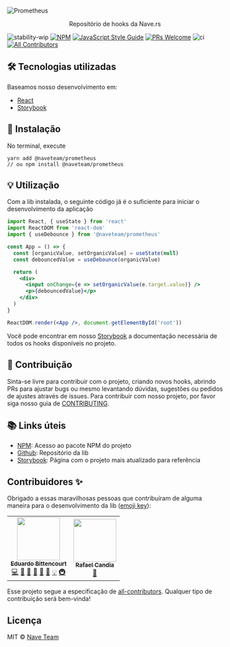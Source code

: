 ![Prometheus](https://github.com/naveteam/prometheus/blob/assets/header.png?raw=true)

<p align="center">Repositório de hooks da Nave.rs</p>

![stability-wip](https://img.shields.io/badge/stability-work_in_progress-lightgrey.svg)
[![NPM](https://img.shields.io/npm/v/@naveteam/prometheus.svg)](https://www.npmjs.com/package/@naveteam/prometheus)
[![JavaScript Style Guide](https://img.shields.io/badge/code_style-standard-brightgreen.svg)](https://standardjs.com)
[![PRs Welcome](https://img.shields.io/badge/PRs-welcome-brightgreen.svg?style=flat)](http://makeapullrequest.com)
![ci](https://github.com/naveteam/prometheus/workflows/ci/badge.svg)
[![All Contributors](https://img.shields.io/badge/all_contributors-1-orange.svg?style=flat-square)](#contributors-)

## 🛠 Tecnologias utilizadas

Baseamos nosso desenvolvimento em:

- [React](https://reactjs.org/)
- [Storybook](https://github.com/storybooks/storybook)

## 🚀 Instalação

No terminal, execute

```shell
yarn add @naveteam/prometheus
// ou npm install @naveteam/prometheus
```

## 💡 Utilização

Com a lib instalada, o seguinte código já é o suficiente para iniciar o desenvolvimento da aplicação

```jsx
import React, { useState } from 'react'
import ReactDOM from 'react-dom'
import { useDebounce } from '@naveteam/prometheus'

const App = () => {
  const [organicValue, setOrganicValue] = useState(null)
  const debouncedValue = useDebounce(organicValue)

  return (
    <div>
      <input onChange={e => setOrganicValue(e.target.value)} />
      <p>{debouncedValue}</p>
    </div>
  )
}

ReactDOM.render(<App />, document.getElementById('root'))
```

Você pode encontrar em nosso [Storybook](https://naveteam.github.io/prometheus) a documentação necessária de todos os hooks disponíveis no projeto.

## 🤝 Contribuição

Sinta-se livre para contribuir com o projeto, criando novos hooks, abrindo PRs para ajustar bugs ou mesmo levantando dúvidas, sugestões ou pedidos de ajustes através de issues. Para contribuir com nosso projeto, por favor siga nosso guia de [CONTRIBUTING](CONTRIBUTING.md).

## 📚 Links úteis

- [NPM](https://www.npmjs.com/package/@naveteam/prometheus): Acesso ao pacote NPM do projeto
- [Github](https://github.com/naveteam/prometheus): Repositório da lib
- [Storybook](https://naveteam.github.io/prometheus): Página com o projeto mais atualizado para referência

## Contribuidores ✨

Obrigado a essas maravilhosas pessoas que contribuíram de alguma maneira para o desenvolvimento da lib ([emoji key](https://allcontributors.org/docs/en/emoji-key)):

<!-- ALL-CONTRIBUTORS-LIST:START - Do not remove or modify this section -->
<!-- prettier-ignore-start -->
<!-- markdownlint-disable -->
<table>
  <tr>
    <td align="center"><a href="http://bittencourt.dev"><img src="https://avatars1.githubusercontent.com/u/25224459?v=4" width="100px;" alt=""/><br /><sub><b>Eduardo Bittencourt</b></sub></a><br /><a href="https://github.com/naveteam/prometheus/commits?author=eduardobittencourt" title="Code">💻</a> <a href="#ideas-eduardobittencourt" title="Ideas, Planning, & Feedback">🤔</a> <a href="#maintenance-eduardobittencourt" title="Maintenance">🚧</a> <a href="https://github.com/naveteam/prometheus/pulls?q=is%3Apr+reviewed-by%3Aeduardobittencourt" title="Reviewed Pull Requests">👀</a> <a href="https://github.com/naveteam/prometheus/issues?q=author%3Aeduardobittencourt" title="Bug reports">🐛</a> <a href="https://github.com/naveteam/prometheus/commits?author=eduardobittencourt" title="Documentation">📖</a> <a href="#example-eduardobittencourt" title="Examples">💡</a> <a href="#infra-eduardobittencourt" title="Infrastructure (Hosting, Build-Tools, etc)">🚇</a></td>
    <td align="center"><a href="https://github.com/rcandia"><img src="https://avatars0.githubusercontent.com/u/47755253?v=4" width="100px;" alt=""/><br /><sub><b>Rafael Candia</b></sub></a><br /><a href="https://github.com/naveteam/prometheus/pulls?q=is%3Apr+reviewed-by%3Arcandia" title="Reviewed Pull Requests">👀</a></td>
  </tr>
</table>

<!-- markdownlint-enable -->
<!-- prettier-ignore-end -->
<!-- ALL-CONTRIBUTORS-LIST:END -->

Esse projeto segue a especificação de [all-contributors](https://github.com/all-contributors/all-contributors). Qualquer tipo de contribuição será bem-vinda!

## Licença

MIT © [Nave Team](https://github.com/naveteam)
